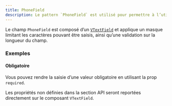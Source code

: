 ```yaml
---
title: PhoneField
description: Le pattern `PhoneField` est utilisé pour permettre à l’utilisateur de saisir un numéro de téléphone.
---
```


<doc-tabs>

<doc-tab-item label="Utilisation">

Le champ `PhoneField` est composé d’un [`VTextField`](https://vuetifyjs.com/en/components/text-fields/) et applique un masque limitant les caractères pouvant être saisis, ainsi qu’une validation sur la longueur du champ.

<doc-usage name="phone-field"></doc-usage>

### Exemples

#### Obligatoire

Vous pouvez rendre la saisie d’une valeur obligatoire en utilisant la prop `required`.

<doc-example file="phone-field/required"></doc-example>

</doc-tab-item>

<doc-tab-item label="API">

<doc-alert type="info">

Les propriétés non définies dans la section API seront reportées directement sur le composant `VTextField`.

</doc-alert>

<doc-api name="phone-field"></doc-api>
</doc-tab-item>

</doc-tabs>
